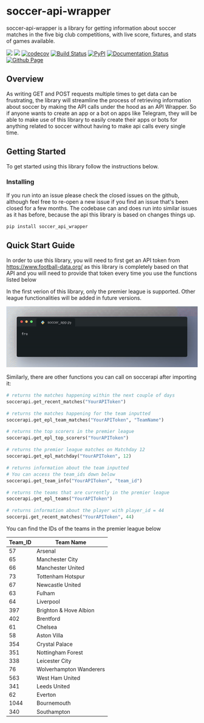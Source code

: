 # soccer-api-wrapper

soccer-api-wrapper is a library for getting information about soccer matches in the five big club competitions, with live score, fixtures, and stats of games available. 

[![](https://img.shields.io/static/v1?label=license&message=Apache-2.0&color=%3CCOLOR%3E)](./LICENSE)
[![](https://img.shields.io/github/issues/Debi-Ejeta/soccer-api-wrapper)](../../issues)
[![codecov](https://codecov.io/gh/Debi-Ejeta/soccer-api-wrapper/branch/main/graph/badge.svg?token=1MBRYEYR2J)](https://codecov.io/gh/Debi-Ejeta/soccer-api-wrapper)
[![Build Status](https://github.com/Debi-Ejeta/soccer-api-wrapper/actions/workflows/workflow.yml/badge.svg)](https://github.com/Debi-Ejeta/soccer-api-wrapper/actions/workflows/workflow.yml)
[![PyPI](https://img.shields.io/pypi/v/soccer-api-wrapper)](https://pypi.org/project/soccer-api-wrapper/)
[![Documentation Status](https://readthedocs.org/projects/soccer-api-wrapper/badge/?version=latest)](https://soccer-api-wrapper.readthedocs.io/en/latest/?badge=latest)
[![Github Page](https://img.shields.io/badge/%20doc-github%20page-%231674b1?style=flat&labelColor=ef8336)](https://debi-ejeta.github.io/soccer-api-wrapper/)

## Overview

As writing GET and POST requests multiple times to get data can be frustrating, the library will streamline the process of retrieving information about soccer by making the API calls under the hood as an API Wrapper. So if anyone wants to create an app or a bot on apps like Telegram, they will be able to make use of this library to easily create their apps or bots for anything related to soccer without having to make api calls every single time. 

## Getting Started

To get started using this library follow the instructions below.

### Installing

If you run into an issue please check the closed issues on the github, although feel free to re-open a new issue if you find an issue that's been closed for a few months. The codebase can and does run into similar issues as it has before, because the api this library is based on changes things up.

```sh
pip install soccer_api_wrapper
```

## Quick Start Guide

In order to use this library, you will need to first get an API token from 
https://www.football-data.org/ as this library is completely based on that 
API and you will need to provide that token every time you use the functions 
listed below

In the first verion of this library, only the premier league is supported. 
Other league functionalities will be added in future versions. 

![[Project Preview]](./docs/previews/get_epl_scorers.gif)

Similarly, there are other functions you can call on soccerapi after importing it:

```py
# returns the matches happening within the next couple of days
soccerapi.get_recent_matches("YourAPIToken")
```

```py
# returns the matches happening for the team inputted
soccerapi.get_epl_team_matches("YourAPIToken", "TeamName")
```

```py
# returns the top scorers in the premier league
soccerapi.get_epl_top_scorers("YourAPIToken")
```

```py
# returns the premier league matches on Matchday 12
soccerapi.get_epl_matchday("YourAPIToken", 12)
```

```py
# returns information about the team inputted
# You can access the team_ids down below
soccerapi.get_team_info("YourAPIToken", "team_id")
```

```py
# returns the teams that are currently in the premier league
soccerapi.get_epl_teams("YourAPIToken")
```

```py
# returns information about the player with player_id = 44
soccerpi.get_recent_matches("YourAPIToken", 44)
```
You can find the IDs of the teams in the premier league below

| Team_ID     | Team Name                  |
| ----------- | -------------------------- |
| 57          | Arsenal                    |
| 65          | Manchester City            |
| 66          | Manchester United          |
| 73          | Tottenham Hotspur          |
| 67          | Newcastle United           |
| 63          | Fulham                     |
| 64          | Liverpool                  |
| 397         | Brighton & Hove Albion     |
| 402         | Brentford                  |
| 61          | Chelsea                    |
| 58          | Aston Villa                |
| 354         | Crystal Palace             |
| 351         | Nottingham Forest          |
| 338         | Leicester City             |
| 76          | Wolverhampton Wanderers    |
| 563         | West Ham United            |
| 341         | Leeds United               |
| 62          | Everton                    |
| 1044        | Bournemouth                |
| 340         | Southampton                |



